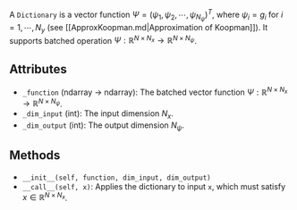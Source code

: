 
A `Dictionary` is a vector function
$\Psi = (\psi_1, \psi_2, \cdots, \psi_{N_\psi})^T$,
where $\psi_i = g_i$ for $i = 1,\cdots,N_y$ (see
[[ApproxKoopman.md|Approximation of Koopman]]).
It supports batched operation
$\Psi: \mathbb{R}^{N \times N_x} \rightarrow \mathbb{R}^{N \times N_{\psi}}$.

## Attributes

- `_function` (ndarray -> ndarray): The batched vector function
  $\Psi: \mathbb{R}^{N \times N_x} \rightarrow \mathbb{R}^{N \times N_{\psi}}$.
- `_dim_input` (int): The input dimension $N_x$.
- `_dim_output` (int): The output dimension $N_{\psi}$.

## Methods

- `__init__(self, function, dim_input, dim_output)`
- `__call__(self, x)`: Applies the dictionary to input `x`, which must satisfy $x \in \mathbb{R}^{N \times N_x}$.


